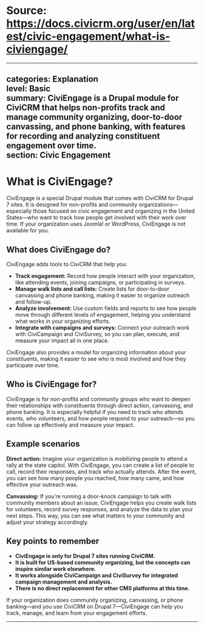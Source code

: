 # Source: https://docs.civicrm.org/user/en/latest/civic-engagement/what-is-civiengage/

---
categories: Explanation  
level: Basic  
summary: CiviEngage is a Drupal module for CiviCRM that helps non-profits track and manage community organizing, door-to-door canvassing, and phone banking, with features for recording and analyzing constituent engagement over time.  
section: Civic Engagement  
---

# What is CiviEngage?

CiviEngage is a special Drupal module that comes with CiviCRM for Drupal 7 sites. It is designed for non-profits and community organizations—especially those focused on civic engagement and organizing in the United States—who want to track how people get involved with their work over time. If your organization uses Joomla! or WordPress, CiviEngage is not available for you.

## What does CiviEngage do?

CiviEngage adds tools to CiviCRM that help you:

- **Track engagement:** Record how people interact with your organization, like attending events, joining campaigns, or participating in surveys.
- **Manage walk lists and call lists:** Create lists for door-to-door canvassing and phone banking, making it easier to organize outreach and follow-up.
- **Analyze involvement:** Use custom fields and reports to see how people move through different levels of engagement, helping you understand what works in your organizing efforts.
- **Integrate with campaigns and surveys:** Connect your outreach work with CiviCampaign and CiviSurvey, so you can plan, execute, and measure your impact all in one place.

CiviEngage also provides a model for organizing information about your constituents, making it easier to see who is most involved and how they participate over time.

## Who is CiviEngage for?

CiviEngage is for non-profits and community groups who want to deepen their relationships with constituents through direct action, canvassing, and phone banking. It is especially helpful if you need to track who attends events, who volunteers, and how people respond to your outreach—so you can follow up effectively and measure your impact.

## Example scenarios

**Direct action:** Imagine your organization is mobilizing people to attend a rally at the state capitol. With CiviEngage, you can create a list of people to call, record their responses, and track who actually attends. After the event, you can see how many people you reached, how many came, and how effective your outreach was.

**Canvassing:** If you’re running a door-knock campaign to talk with community members about an issue, CiviEngage helps you create walk lists for volunteers, record survey responses, and analyze the data to plan your next steps. This way, you can see what matters to your community and adjust your strategy accordingly.

## Key points to remember

- **CiviEngage is only for Drupal 7 sites running CiviCRM.**
- **It is built for US-based community organizing, but the concepts can inspire similar work elsewhere.**
- **It works alongside CiviCampaign and CiviSurvey for integrated campaign management and analysis.**
- **There is no direct replacement for other CMS platforms at this time.**

If your organization does community organizing, canvassing, or phone banking—and you use CiviCRM on Drupal 7—CiviEngage can help you track, manage, and learn from your engagement efforts.

---